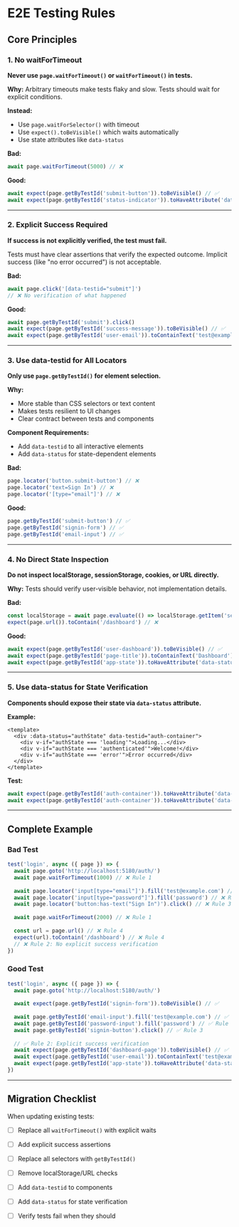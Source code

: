 # E2E Testing Rules

## Core Principles

### 1. No waitForTimeout
**Never use `page.waitForTimeout()` or `waitForTimeout()` in tests.**

**Why:** Arbitrary timeouts make tests flaky and slow. Tests should wait for explicit conditions.

**Instead:**
- Use `page.waitForSelector()` with timeout
- Use `expect().toBeVisible()` which waits automatically
- Use state attributes like `data-status`

**Bad:**
```typescript
await page.waitForTimeout(5000) // ❌
```

**Good:**
```typescript
await expect(page.getByTestId('submit-button')).toBeVisible() // ✅
await expect(page.getByTestId('status-indicator')).toHaveAttribute('data-status', 'success') // ✅
```

---

### 2. Explicit Success Required
**If success is not explicitly verified, the test must fail.**

Tests must have clear assertions that verify the expected outcome. Implicit success (like "no error occurred") is not acceptable.

**Bad:**
```typescript
await page.click('[data-testid="submit"]')
// ❌ No verification of what happened
```

**Good:**
```typescript
await page.getByTestId('submit').click()
await expect(page.getByTestId('success-message')).toBeVisible() // ✅
await expect(page.getByTestId('user-email')).toContainText('test@example.com') // ✅
```

---

### 3. Use data-testid for All Locators
**Only use `page.getByTestId()` for element selection.**

**Why:** 
- More stable than CSS selectors or text content
- Makes tests resilient to UI changes
- Clear contract between tests and components

**Component Requirements:**
- Add `data-testid` to all interactive elements
- Add `data-status` for state-dependent elements

**Bad:**
```typescript
page.locator('button.submit-button') // ❌
page.locator('text=Sign In') // ❌
page.locator('[type="email"]') // ❌
```

**Good:**
```typescript
page.getByTestId('submit-button') // ✅
page.getByTestId('signin-form') // ✅
page.getByTestId('email-input') // ✅
```

---

### 4. No Direct State Inspection
**Do not inspect localStorage, sessionStorage, cookies, or URL directly.**

**Why:** Tests should verify user-visible behavior, not implementation details.

**Bad:**
```typescript
const localStorage = await page.evaluate(() => localStorage.getItem('session')) // ❌
expect(page.url()).toContain('/dashboard') // ❌
```

**Good:**
```typescript
await expect(page.getByTestId('user-dashboard')).toBeVisible() // ✅
await expect(page.getByTestId('page-title')).toContainText('Dashboard') // ✅
await expect(page.getByTestId('app-state')).toHaveAttribute('data-status', 'authenticated') // ✅
```

---

### 5. Use data-status for State Verification
**Components should expose their state via `data-status` attribute.**

**Example:**
```vue
<template>
  <div :data-status="authState" data-testid="auth-container">
    <div v-if="authState === 'loading'">Loading...</div>
    <div v-if="authState === 'authenticated'">Welcome!</div>
    <div v-if="authState === 'error'">Error occurred</div>
  </div>
</template>
```

**Test:**
```typescript
await expect(page.getByTestId('auth-container')).toHaveAttribute('data-status', 'loading')
await expect(page.getByTestId('auth-container')).toHaveAttribute('data-status', 'authenticated')
```

---

## Complete Example

### Bad Test
```typescript
test('login', async ({ page }) => {
  await page.goto('http://localhost:5180/auth/')
  await page.waitForTimeout(1000) // ❌ Rule 1
  
  await page.locator('input[type="email"]').fill('test@example.com') // ❌ Rule 3
  await page.locator('input[type="password"]').fill('password') // ❌ Rule 3
  await page.locator('button:has-text("Sign In")').click() // ❌ Rule 3
  
  await page.waitForTimeout(2000) // ❌ Rule 1
  
  const url = page.url() // ❌ Rule 4
  expect(url).toContain('/dashboard') // ❌ Rule 4
  // ❌ Rule 2: No explicit success verification
})
```

### Good Test
```typescript
test('login', async ({ page }) => {
  await page.goto('http://localhost:5180/auth/')
  
  await expect(page.getByTestId('signin-form')).toBeVisible() // ✅
  
  await page.getByTestId('email-input').fill('test@example.com') // ✅ Rule 3
  await page.getByTestId('password-input').fill('password') // ✅ Rule 3
  await page.getByTestId('signin-button').click() // ✅ Rule 3
  
  // ✅ Rule 2: Explicit success verification
  await expect(page.getByTestId('dashboard-page')).toBeVisible() // ✅
  await expect(page.getByTestId('user-email')).toContainText('test@example.com') // ✅
  await expect(page.getByTestId('app-state')).toHaveAttribute('data-status', 'authenticated') // ✅
})
```

---

## Migration Checklist

When updating existing tests:

- [ ] Replace all `waitForTimeout()` with explicit waits
- [ ] Add explicit success assertions
- [ ] Replace all selectors with `getByTestId()`
- [ ] Remove localStorage/URL checks
- [ ] Add `data-testid` to components
- [ ] Add `data-status` for state verification
- [ ] Verify tests fail when they should

